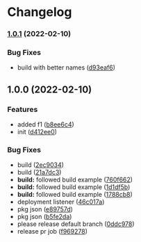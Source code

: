 # Changelog

### [1.0.1](https://github.com/jpbnetley/test-deploy/compare/v1.0.0...v1.0.1) (2022-02-10)


### Bug Fixes

* build with better names ([d93eaf6](https://github.com/jpbnetley/test-deploy/commit/d93eaf69289026bae7c0815fe5c3380d22c0a904))

## 1.0.0 (2022-02-10)


### Features

* added f1 ([b8ee6c4](https://github.com/jpbnetley/test-deploy/commit/b8ee6c4703769ba5f5075df29c8d069ea1c3c1ad))
* init ([d412ee0](https://github.com/jpbnetley/test-deploy/commit/d412ee0e6e80a884a88ed099b1dcfe489bb02e16))


### Bug Fixes

* build ([2ec9034](https://github.com/jpbnetley/test-deploy/commit/2ec9034cef5848f60edd310f112e97caea3a8fe5))
* build ([21a7dc3](https://github.com/jpbnetley/test-deploy/commit/21a7dc32a8755abe45f328b2bd8cb2646d614118))
* **build:** followed build example ([760f662](https://github.com/jpbnetley/test-deploy/commit/760f6622d23cb02f6adbd26a9468f4e67514c776))
* **build:** followed build example ([1d1df5b](https://github.com/jpbnetley/test-deploy/commit/1d1df5b8072cd51eac8790b0713cdf424c28f4a4))
* **build:** followed build example ([1788cb8](https://github.com/jpbnetley/test-deploy/commit/1788cb82d47aac23b225231a78baff5a33f95cb0))
* deployment listener ([46c017a](https://github.com/jpbnetley/test-deploy/commit/46c017a2315cc8a269ebc30318ac1ca38c86f948))
* pkg json ([e89757d](https://github.com/jpbnetley/test-deploy/commit/e89757ddd5c717d22180ccd155decd0b06797909))
* pkg json ([b5fe2da](https://github.com/jpbnetley/test-deploy/commit/b5fe2dad4b5d7c46d0dd355b62637324ed0dbd30))
* please release default branch ([0ddc978](https://github.com/jpbnetley/test-deploy/commit/0ddc9787b39eea22c838e0a1c63aa8be24c9d57b))
* release pr job ([f969278](https://github.com/jpbnetley/test-deploy/commit/f969278d9f2d17e273624a8ba99256d455cf2514))
